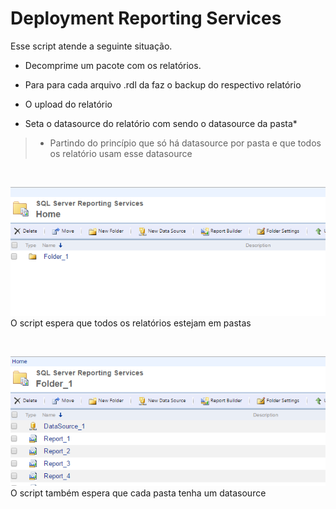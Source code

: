 # Deployment Reporting Services

Esse script atende a seguinte situação.

- Decomprime um pacote com os relatórios.

- Para para cada arquivo .rdl da faz o backup do respectivo relatório

- O upload do relatório 

- Seta o datasource  do relatório com sendo o datasource da pasta*

> * Partindo do princípio que só há datasource por pasta e que todos os relatório usam esse datasource

<br />

![O script espera que todos os relatórios estejam em pastas](https://raw.githubusercontent.com/ronaldoaf/DeploymentReportingServices/master/help/img/001.png)
O script espera que todos os relatórios estejam em pastas

<br />
      
      

![O script também espera que cada pasta tenha um datasource](https://raw.githubusercontent.com/ronaldoaf/DeploymentReportingServices/master/help/img/002.png)
O script também espera que cada pasta tenha um datasource
